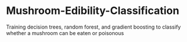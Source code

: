 # Mushroom-Edibility-Classification
Training decision trees, random forest, and gradient boosting to classify whether a mushroom can be eaten or poisonous
